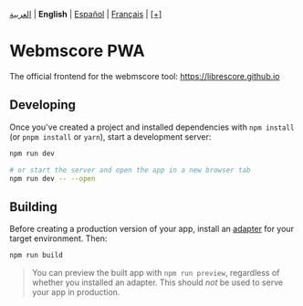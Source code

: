 <div dir="ltr" align="left">

[&#8206;العربية](docs/ar/اقرأني.md) | &#8206;**English** | [&#8206;Español](docs/es/LÉAME.md) | [&#8206;Français](docs/fr/LISEZMOI.md) | &#8206;[[+]](https://librescore.ddns.net/new-lang/librescore/docs)

# Webmscore PWA

The official frontend for the webmscore tool: <https://librescore.github.io>

## Developing

Once you've created a project and installed dependencies with `npm install` (or `pnpm install` or `yarn`), start a development server:

```bash
npm run dev

# or start the server and open the app in a new browser tab
npm run dev -- --open
```

## Building

Before creating a production version of your app, install an [adapter](https://kit.svelte.dev/docs#adapters) for your target environment. Then:

```bash
npm run build
```

> You can preview the built app with `npm run preview`, regardless of whether you installed an adapter. This should _not_ be used to serve your app in production.

</div>
